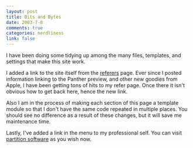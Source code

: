 ```yaml
--- 
layout: post
title: Bits and Bytes
date: 2003-7-8
comments: true
categories: nerdliness
link: false
---
```

I have been doing some tidying up among the many files, templates, and settings that make this site work.

I added a link to the site itself from the <a href="http://www.zanshin.net/refer/index.php">referers</a> page. Ever since I posted information linking to the Panther preview, and other new goodies from Apple, I have been getting tons of hits to my refer page. Once there it isn't obvious how to get back here, hence the new link.

Also I am in the process of making each section of this page a template module so that I don't have the same code repeated in multiple places. You should see no difference as a result of these changes, but it will save me maintenance time.

Lastly, I've added a link in the menu to my professional self. You can visit <a href="http://www.partitionsoftware.com/">partition software</a> as you wish now.
